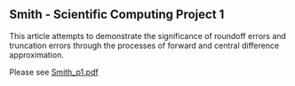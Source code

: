 ## Smith - Scientific Computing Project 1


This article attempts to demonstrate the significance of roundoff errors and truncation errors through the processes of
forward and central difference approximation.

Please see [Smith_p1.pdf](Smith_p1.pdf)
